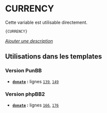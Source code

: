 # CURRENCY


Cette variable est utilisable directement.

```html
{CURRENCY}
```

[*Ajouter une description*](https://fa-tvars.appspot.com/var/CURRENCY)

## Utilisations dans les templates

### Version PunBB
* __[`donate`](../tpl/var/punbb/donate.md#readme) :__ lignes [`139`](../tpl/src/punbb/donate.tpl#L139), [`149`](../tpl/src/punbb/donate.tpl#L149)

### Version phpBB2
* __[`donate`](../tpl/var/subsilver/donate.md#readme) :__ lignes [`166`](../tpl/src/subsilver/donate.tpl#L166), [`176`](../tpl/src/subsilver/donate.tpl#L176)